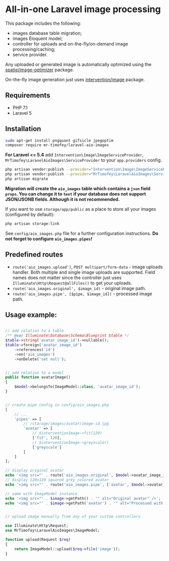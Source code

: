 # All-in-one Laravel image processing

This package includes the following:
* images database table migration;
* images Eloquent model;
* controller for uploads and on-the-fly/on-demand image processing/caching;
* service provider.

Any uploaded or generated image is automatically optimized using the
[spatie/image-optimizer](https://github.com/spatie/image-optimizer) package.

On-the-fly image generation just uses [intervention/image](http://image.intervention.io/) package.

## Requirements

* PHP 7.1
* Laravel 5

## Installation

```bash
sudo apt-get install pngquant gifsicle jpegoptim
composer require mr-timofey/laravel-aio-images
```

**For Laravel <= 5.4**
add
`Intervention\Image\ImageServiceProvider`,
`MrTimofey\LaravelAioImages\ServiceProvider`
to your `app.providers` config.

```bash
php artisan vendor:publish --provider="Intervention\Image\ImageServiceProviderLaravel5"
php artisan vendor:publish --provider="MrTimofey\LaravelAioImages\ServiceProvider"
php artisan migrate
```

**Migration will create the `aio_images` table which contains a `json` field `props`.
You can change it to `text` if your database does not support JSON/JSONB fields.
Although it is not recommended.**

If you want to use `storage/app/public` as a place to store all your images (configured by default):

```bash
php artisan storage:link
```

See `config/aio_images.php` file for a further configuration instructions.
**Do not forget to configure `aio_images.pipes`!**

## Predefined routes

* `route('aio_images.upload')`, `POST multipart/form-data` - image uploads handler.
	Both multiple and single image uploads are supported.
	Field names does not matter since the controller just uses `Illuminate\Http\Request@allFiles()` to get your uploads.
* `route('aio_images.original', $image_id)` - original image path.
* `route('aio_images.pipe', [$pipe, $image_id])` - processed image path.

## Usage example:

```php

// add relation to a table
/** @var Illuminate\Database\Schema\Blueprint $table */
$table->string('avatar_image_id')->nullable();
$table->foreign('avatar_image_id')
	->references('id')
	->on('aio_images')
	->onDelete('set null');


// add relation to a model
public function avatarImage()
{
	$model->belongsTo(ImageModel::class, 'avatar_image_id');
}


// create pipe config in config/aio_images.php
[
	// ...
	'pipes' => [
		// /storage/images/avatar/image-id.jpg
		'avatar' => [
			// $interventionImage->fit(120)
			['fit', 120],
			// $interventionImage->greyscale()
			['greyscale']
		]
	]
];

// display original avatar
echo '<img src="' . route('aio_images.original', $model->avatar_image_id) . '" alt="Original avatar" />';
// display 120x120 squared grey colored avatar
echo '<img src="' . route('aio_images.pipe', ['avatar', $model->avatar_image_id]) . '" alt="Processed with pipe [avatar]" />';

// same with ImageModel instance
echo '<img src="' . $image->getPath() . '" alt="Original avatar" />';
echo '<img src="' . $image->getPath('avatar') . '" alt="Processed with pipe [avatar]" />';


// upload image manually from any of your custom controllers

use Illuminate\Http\Request;
use MrTimofey\LaravelAioImages\ImageModel;

function upload(Request $req)
{
	return ImageModel::upload($req->file('image'));
}

```
